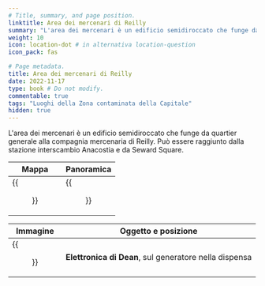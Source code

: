 ```yaml
---
# Title, summary, and page position.
linktitle: Area dei mercenari di Reilly
summary: "L'area dei mercenari è un edificio semidiroccato che funge da quartier generale alla compagnia mercenaria di Reilly. Può essere raggiunto dalla stazione interscambio Anacostia e da Seward Square."
weight: 10
icon: location-dot # in alternativa location-question
icon_pack: fas

# Page metadata.
title: Area dei mercenari di Reilly
date: 2022-11-17
type: book # Do not modify.
commentable: true
tags: "Luoghi della Zona contaminata della Capitale"
hidden: true
---
```


L'area dei mercenari è un edificio semidiroccato che funge da quartier generale alla compagnia mercenaria di Reilly. Può essere raggiunto dalla stazione interscambio Anacostia e da Seward Square.

| Mappa                         | Panoramica                            |
| ----------------------------- | ------------------------------------- |
| {{<figure src="Ranger_Compound_loc.webp">}} | {{<figure src="Ranger_Compound_Aerial_Shot.webp">}} |

| Immagine                   | Oggetto e posizione                                    | 
| -------------------------- | ------------------------------------------------------ |
| {{<figure src="Free_Ranger_Loot.webp">}} | **Elettronica di Dean**, sul generatore nella dispensa |
